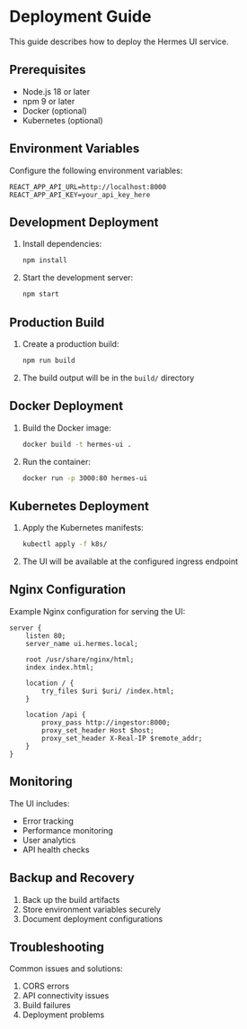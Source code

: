 # Deployment Guide

This guide describes how to deploy the Hermes UI service.

## Prerequisites

- Node.js 18 or later
- npm 9 or later
- Docker (optional)
- Kubernetes (optional)

## Environment Variables

Configure the following environment variables:

```env
REACT_APP_API_URL=http://localhost:8000
REACT_APP_API_KEY=your_api_key_here
```

## Development Deployment

1. Install dependencies:
   ```bash
   npm install
   ```

2. Start the development server:
   ```bash
   npm start
   ```

## Production Build

1. Create a production build:
   ```bash
   npm run build
   ```

2. The build output will be in the `build/` directory

## Docker Deployment

1. Build the Docker image:
   ```bash
   docker build -t hermes-ui .
   ```

2. Run the container:
   ```bash
   docker run -p 3000:80 hermes-ui
   ```

## Kubernetes Deployment

1. Apply the Kubernetes manifests:
   ```bash
   kubectl apply -f k8s/
   ```

2. The UI will be available at the configured ingress endpoint

## Nginx Configuration

Example Nginx configuration for serving the UI:

```nginx
server {
    listen 80;
    server_name ui.hermes.local;

    root /usr/share/nginx/html;
    index index.html;

    location / {
        try_files $uri $uri/ /index.html;
    }

    location /api {
        proxy_pass http://ingestor:8000;
        proxy_set_header Host $host;
        proxy_set_header X-Real-IP $remote_addr;
    }
}
```

## Monitoring

The UI includes:

- Error tracking
- Performance monitoring
- User analytics
- API health checks

## Backup and Recovery

1. Back up the build artifacts
2. Store environment variables securely
3. Document deployment configurations

## Troubleshooting

Common issues and solutions:

1. CORS errors
2. API connectivity issues
3. Build failures
4. Deployment problems 